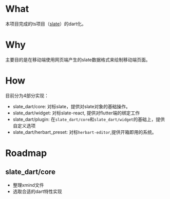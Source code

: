 # What
本项目完成的ts项目（[slate](https://github.com/ianstormtaylor/slate)）的dart化。

# Why
主要目的是在移动端使用网页端产生的slate数据格式来绘制移动端页面。

# How
目前分为4部分实现：
  - slate_dart/core: 对标slate，提供对slate对象的基础操作。
  - slate_dart/widget: 对标slate-react, 提供对flutter端的绑定工作
  - slate_dart/plugin: 在`slate_dart/core`和`slate_dart/widget`的基础上，提供自定义选项
  - slate_dart/herbart_preset: 对标`herbart-editor`,提供开箱即用的系统。

# Roadmap

## slate_dart/core
  - 整理xmind文件
  - 选取合适的dart特性实现